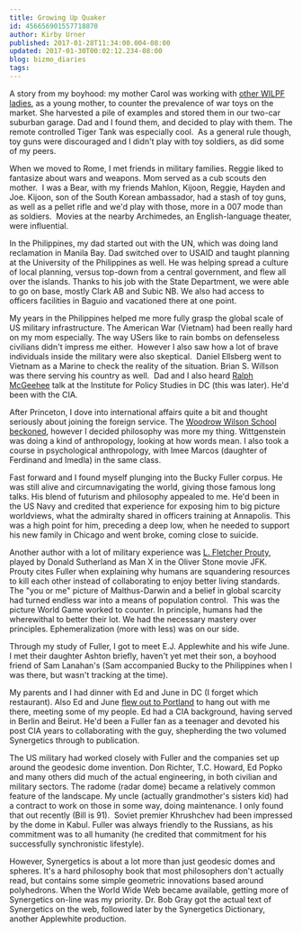 ```yaml
---
title: Growing Up Quaker
id: 456656901557718870
author: Kirby Urner
published: 2017-01-28T11:34:00.004-08:00
updated: 2017-01-30T00:02:12.234-08:00
blog: bizmo_diaries
tags: 
---
```


A story from my boyhood: my mother Carol was working with [other WILPF ladies](http://wilpf.org/), as a young mother, to counter the prevalence of war toys on the market. She harvested a pile of examples and stored them in our two-car suburban garage. Dad and I found them, and decided to play with them. The remote controlled Tiger Tank was especially cool.  As a general rule though, toy guns were discouraged and I didn't play with toy soldiers, as did some of my peers.

When we moved to Rome, I met friends in military families. Reggie liked to fantasize about wars and weapons. Mom served as a cub scouts den mother.  I was a Bear, with my friends Mahlon, Kijoon, Reggie, Hayden and Joe. Kijoon, son of the South Korean ambassador, had a stash of toy guns, as well as a pellet rifle and we'd play with those, more in a 007 mode than as soldiers.  Movies at the nearby Archimedes, an English-language theater, were influential.

In the Philippines, my dad started out with the UN, which was doing land reclamation in Manila Bay. Dad switched over to USAID and taught planning at the University of the Philippines as well. He was helping spread a culture of local planning, versus top-down from a central government, and flew all over the islands. Thanks to his job with the State Department, we were able to go on base, mostly Clark AB and Subic NB. We also had access to officers facilities in Baguio and vacationed there at one point.

My years in the Philippines helped me more fully grasp the global scale of US military infrastructure. The American War (Vietnam) had been really hard on my mom especially. The way USers like to rain bombs on defenseless civilians didn't impress me either.  However I also saw how a lot of brave individuals inside the military were also skeptical.  Daniel Ellsberg went to Vietnam as a Marine to check the reality of the situation. Brian S. Willson was there serving his country as well.  Dad and I also heard [Ralph McGeehee](https://youtu.be/BDZv57p1Ixk) talk at the Institute for Policy Studies in DC (this was later). He'd been with the CIA.

After Princeton, I dove into international affairs quite a bit and thought seriously about joining the foreign service. The [Woodrow Wilson School beckoned](http://mybizmo.blogspot.com/2016/11/thinking-globally.html), however I decided philosophy was more my thing. Wittgenstein was doing a kind of anthropology, looking at how words mean. I also took a course in psychological anthropology, with Imee Marcos (daughter of Ferdinand and Imedla) in the same class.

Fast forward and I found myself plunging into the Bucky Fuller corpus. He was still alive and circumnavigating the world, giving those famous long talks. His blend of futurism and philosophy appealed to me. He'd been in the US Navy and credited that experience for exposing him to big picture worldviews, what the admiralty shared in officers training at Annapolis. This was a high point for him, preceding a deep low, when he needed to support his new family in Chicago and went broke, coming close to suicide.

Another author with a lot of military experience was [L. Fletcher Prouty](http://mybizmo.blogspot.com/2010/05/cold-war-operations.html), played by Donald Sutherland as Man X in the Oliver Stone movie JFK. Prouty cites Fuller when explaining why humans are squandering resources to kill each other instead of collaborating to enjoy better living standards. The "you or me" picture of Malthus-Darwin and a belief in global scarcity had turned endless war into a means of population control.  This was the picture World Game worked to counter. In principle, humans had the wherewithal to better their lot. We had the necessary mastery over principles. Ephemeralization (more with less) was on our side.

Through my study of Fuller, I got to meet E.J. Applewhite and his wife June. I met their daughter Ashton briefly, haven't yet met their son, a boyhood friend of Sam Lanahan's (Sam accompanied Bucky to the Philippines when I was there, but wasn't tracking at the time).

My parents and I had dinner with Ed and June in DC (I forget which restaurant). Also Ed and June [flew out to Portland](http://grunch.net/archives/171) to hang out with me there, meeting some of my people. Ed had a CIA background, having served in Berlin and Beirut. He'd been a Fuller fan as a teenager and devoted his post CIA years to collaborating with the guy, shepherding the two volumed Synergetics through to publication.

The US military had worked closely with Fuller and the companies set up around the geodesic dome invention. Don Richter, T.C. Howard, Ed Popko and many others did much of the actual engineering, in both civilian and military sectors. The radome (radar dome) became a relatively common feature of the landscape. My uncle (actually grandmother's sisters kid) had a contract to work on those in some way, doing maintenance. I only found that out recently (Bill is 91).  Soviet premier Khrushchev had been impressed by the dome in Kabul. Fuller was always friendly to the Russians, as his commitment was to all humanity (he credited that commitment for his successfully synchronistic lifestyle).

However, Synergetics is about a lot more than just geodesic domes and spheres. It's a hard philosophy book that most philosophers don't actually read, but contains some simple geometric innovations based around polyhedrons. When the World Wide Web became available, getting more of Synergetics on-line was my priority. Dr. Bob Gray got the actual text of Synergetics on the web, followed later by the Synergetics Dictionary, another Applewhite production.